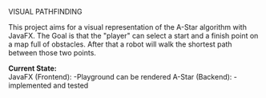 VISUAL PATHFINDING

This project aims for a visual representation of the A-Star algorithm with JavaFX.
The Goal is that the "player" can select a start and a finish point on a map full of obstacles.
After that a robot will walk the shortest path between those two points.

**Current State:**<br>
JavaFX (Frontend):
-Playground can be rendered
A-Star (Backend):
-implemented and tested


